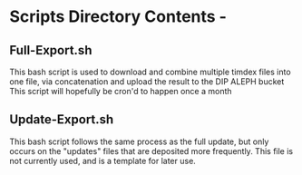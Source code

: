# Scripts Directory Contents - 

## Full-Export.sh
This bash script is used to download and combine multiple timdex files into one file, via concatenation and upload the result to the DIP ALEPH bucket
This script will hopefully be cron'd to happen once a month

## Update-Export.sh
This bash script follows the same process as the full update, but only occurs on the "updates" files that are deposited more frequently.  This file is not currently used, and is a template for later use.  
